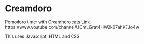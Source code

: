 # Creamdoro
 Pomodoro timer with Creamhero cats 
 Link: https://www.youtube.com/channel/UCmLiSrat4HW2k07ahKEJo4w

 This uses Javascript, HTML and CSS 
